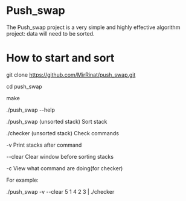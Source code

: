 # Push_swap
The Push_swap project is a very simple and highly effective algorithm project: data will need to be sorted. 


# How to start and sort

git clone https://github.com/MirRinat/push_swap.git

cd push_swap

make

./push_swap --help

./push_swap (unsorted stack)    Sort stack

./checker (unsorted stack)      Check commands

-v              Print stacks after command

--clear         Clear window before sorting stacks

-c              View what command are doing(for checker)

For example:

./push_swap -v --clear 5 1 4 2 3  | ./checker
